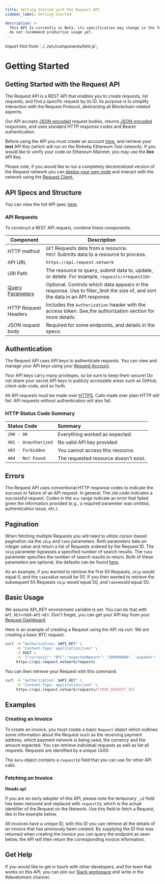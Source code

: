 ```yaml
---
title: Getting Started with the Request API
sidebar_label: Getting Started

description: >-
  This API Is currently in Beta, its specification may change in the future. We
  do not recommend production usage yet.
---
```


import Hint from '../../src/components/hint.js';

# Getting Started

## Getting Started with the Request API

The Request API is a REST API that enables you to create requests, list requests, and find a specific request by its ID. Its purpose is to simplify interaction with the Request Protocol, abstracting all Blockchain-related aspects.‌‌

Our API accepts [JSON-encoded](http://www.json.org/) request bodies, returns [JSON-encoded](http://www.json.org/) responses, and uses standard HTTP response codes and Bearer authentication.‌‌

Before using the API you must create an account [here](https://dashboard.request.network/signup), and retrieve your **test** API Key \(which will run on the Rinkeby Ethereum Test network\).‌‌ If you would like to verify your code on Ethereum Mainnet, you may use the **live** API Key.

<Hint style="info">

Please note, if you would like to run a completely decentralized version of the Request network you can [deploy your own node](../request-protocol/getting-started-1/deploy-a-request-node.md) and interact with the network using the [Request Client.](../request-protocol/getting-started-1/)​‌
</Hint>

## API Specs and Structure

You can view the full API spec [here](https://api-docs.request.network/).‌‌

### API Requests

To construct a REST API request, combine these components:

| Component                                                      | Description                                                                                                                    |
| -------------------------------------------------------------- | ------------------------------------------------------------------------------------------------------------------------------ |
| HTTP method                                                    | `GET` Requests data from a resource. <br/>`POST` Submits data to a resource to process.                                        |
| API URL                                                        | `https://api.request.network`                                                                                                  |
| URI Path                                                       | The resource to query, submit data to, update, or delete. For example, `requests/<requestId>`                                  |
| [Query Parameters](https://en.wikipedia.org/wiki/Query_string) | Optional. Controls which data appears in the response. Use to filter,,limit the size of, and sort the data in an API response. |
| HTTP Request Headers                                           | Includes the `Authorization` header with the access token. See,the authorization section for more details.                     |
| JSON request body                                              | Required for some endpoints, and details in the specs.                                                                         |

## Authentication

The Request API uses API keys to authenticate requests. You can view and manage your API keys using your [Request Account](http://baguette-dashboard.request.network/)‌‌.

Your API keys carry many privileges, so be sure to keep them secure! Do not share your secret API keys in publicly accessible areas such as GitHub, client-side code, and so forth.‌‌

All API requests must be made over [HTTPS](http://en.wikipedia.org/wiki/HTTP_Secure). Calls made over plain HTTP will fail. API requests without authentication will also fail.‌‌

### HTTP Status Code Summary

| Status Code          | Summary                               |
| :------------------- | :------------------------------------ |
| `200 - OK`           | Everything worked as expected.        |
| `401 - Unauthorized` | No valid API key provided.            |
| `403 - Forbidden`    | You cannot access this resource.      |
| `404 - Not Found`    | The requested resource doesn't exist. |

## Errors <a id="errors"></a>

The Request API uses conventional HTTP response codes to indicate the success or failure of an API request. In general: The `200` code indicates a successful request. Codes in the `4xx` range indicate an error that failed given the information provided \(e.g., a required parameter was omitted, authentication issue, etc.\).‌‌

## **Pagination** <a id="pagination"></a>

When fetching multiple Requests you will need to utilize cursor-based pagination via the `skip` and `take` parameters. Both parameters take an integer value and return a list of Requests ordered by the Request ID. The `skip` parameter bypasses a specified number of search results. The `take` parameter specifies the number of search results to return. Both of these parameters are optional, the defaults can be found [here](https://api-docs.request.network/).‌

As an example, if you wanted to retrieve the first 50 Requests, `skip` would equal 0, and the `take`value would be 50. If you then wanted to retrieve the subsequent 50 Requests `skip` would equal 50, and `take`would equal 50.‌

## Basic Usage <a id="basic-usage"></a>

We assume API_KEY environment variable is set. You can do that with `API_KEY=YOUR-API-KEY`. Don't forget, you can get your API key from your [Request Dashboard](https://dashboard.request.network).‌‌

Here is an example of creating a Request using the API via curl. We are creating a basic BTC request.

```bash
curl -H "Authorization: $API_KEY" \
     -H "Content-Type: application/json" \
     -X POST \
     -d '{"currency": "BTC","expectedAmount": "100000000", "payment": { "type": "bitcoin-testnet", "value": "mqdT2zrDfr6kp69hHLBM8CKLMtRzRbT2o9" }}' \
     https://api.request.network/requests
```

You can then retrieve your Request with this command.

```bash
curl -H "Authorization: $API_KEY" \
     -H "Content-Type: application/json" \
     https://api.request.network/requests/[YOUR_REQUEST_ID]
```

## Examples <a id="examples"></a>

### Creating an Invoice <a id="creating-a-request"></a>

To create an invoice, you must create a basic `Request` object which outlines some information about the Request such as the receiving payment address, which payment network is being used, the currency and the amount expected. You can retrieve individual requests as well as list all requests. Requests are identified by a unique UUID.‌‌

<script src="https://runkit.com/adamdowson/create-a-request/5.0.0"></script>

The `data` object contains a `requestId` field that you can use for other API calls.

### Fetching an Invoice <a id="fetching-a-request"></a>

<Hint style="warning">

**Heads up!**

If you are an early adopter of this API, please note the temporary `_id` field has been removed and replaced with `requestId`, which is the actual identifier of the Request on the Network. Use this field to fetch a Request, like in the example below.

</Hint>

All invoices have a unique ID, with this ID you can retrieve all the details of an invoice that has previously been created. By supplying the ID that was returned when creating the invoice you can query the endpoint as seen below, the API will then return the corresponding invoice information.‌

<script src="https://runkit.com/adamdowson/find-a-request/5.0.0"></script>
<script src="https://runkit.com/benjlevesque/fetch-a-request"></script>

## **Get Help**

If you would like to get in touch with other developers, and the team that works on this API, you can join our [Slack workspace](https://requesthub.slack.com/join/shared_invite/enQtMjkwNDQwMzUwMjI3LWNlYTlmODViMmE3MzY0MWFiMTUzYmNiMWEyZmNiNWZhMjM3MTEzN2JkZTMxN2FhN2NmODFkNmU5MDBmOTUwMjA) and write in the \#develoment channel.
